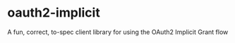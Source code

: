 oauth2-implicit
===============

A fun, correct, to-spec client library for using the OAuth2 Implicit Grant flow
